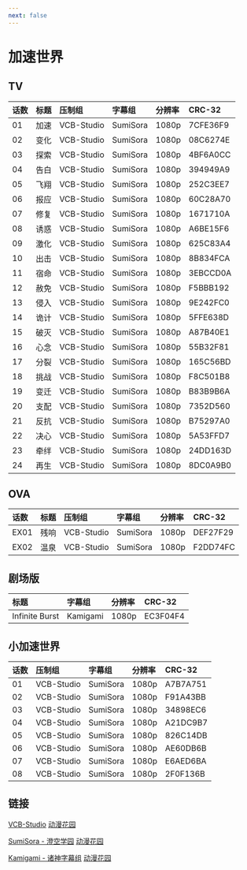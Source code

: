 ```yaml
---
next: false
---
```


# 加速世界

## TV

| 话数 | 标题 | 压制组 | 字幕组 | 分辨率 | CRC-32 |
| :-- | :-- | :-- | :-- | :-- | :-- |
| 01 | 加速 | VCB-Studio | SumiSora | 1080p | 7CFE36F9 |
| 02 | 变化 | VCB-Studio | SumiSora | 1080p | 08C6274E |
| 03 | 探索 | VCB-Studio | SumiSora | 1080p | 4BF6A0CC |
| 04 | 告白 | VCB-Studio | SumiSora | 1080p | 394949A9 |
| 05 | 飞翔 | VCB-Studio | SumiSora | 1080p | 252C3EE7 |
| 06 | 报应 | VCB-Studio | SumiSora | 1080p | 60C28A70 |
| 07 | 修复 | VCB-Studio | SumiSora | 1080p | 1671710A |
| 08 | 诱惑 | VCB-Studio | SumiSora | 1080p | A6BE15F6 |
| 09 | 激化 | VCB-Studio | SumiSora | 1080p | 625C83A4 |
| 10 | 出击 | VCB-Studio | SumiSora | 1080p | 8B834FCA |
| 11 | 宿命 | VCB-Studio | SumiSora | 1080p | 3EBCCD0A |
| 12 | 赦免 | VCB-Studio | SumiSora | 1080p | F5BBB192 |
| 13 | 侵入 | VCB-Studio | SumiSora | 1080p | 9E242FC0 |
| 14 | 诡计 | VCB-Studio | SumiSora | 1080p | 5FFE638D |
| 15 | 破灭 | VCB-Studio | SumiSora | 1080p | A87B40E1 |
| 16 | 心念 | VCB-Studio | SumiSora | 1080p | 55B32F81 |
| 17 | 分裂 | VCB-Studio | SumiSora | 1080p | 165C56BD |
| 18 | 挑战 | VCB-Studio | SumiSora | 1080p | F8C501B8 |
| 19 | 变迁 | VCB-Studio | SumiSora | 1080p | B83B9B6A |
| 20 | 支配 | VCB-Studio | SumiSora | 1080p | 7352D560 |
| 21 | 反抗 | VCB-Studio | SumiSora | 1080p | B75297A0 |
| 22 | 决心 | VCB-Studio | SumiSora | 1080p | 5A53FFD7 |
| 23 | 牵绊 | VCB-Studio | SumiSora | 1080p | 24DD163D |
| 24 | 再生 | VCB-Studio | SumiSora | 1080p | 8DC0A9B0 |

## OVA

| 话数 | 标题 | 压制组 | 字幕组 | 分辨率 | CRC-32 |
| :-- | :-- | :-- | :-- | :-- | :-- |
| EX01 | 残响 | VCB-Studio | SumiSora | 1080p | DEF27F29 |
| EX02 | 温泉 | VCB-Studio | SumiSora | 1080p | F2DD74FC |

## 剧场版

| 标题 | 字幕组 | 分辨率 | CRC-32 |
| :-- | :-- | :-- | :-- |
| Infinite Burst | Kamigami | 1080p | EC3F04F4 |

## 小加速世界

| 话数 | 压制组 | 字幕组 | 分辨率 | CRC-32 |
| :-- | :-- | :-- | :-- | :-- |
| 01 | VCB-Studio | SumiSora | 1080p | A7B7A751 |
| 02 | VCB-Studio | SumiSora | 1080p | F91A43BB |
| 03 | VCB-Studio | SumiSora | 1080p | 34898EC6 |
| 04 | VCB-Studio | SumiSora | 1080p | A21DC9B7 |
| 05 | VCB-Studio | SumiSora | 1080p | 826C14DB |
| 06 | VCB-Studio | SumiSora | 1080p | AE60DB6B |
| 07 | VCB-Studio | SumiSora | 1080p | E6AED6BA |
| 08 | VCB-Studio | SumiSora | 1080p | 2F0F136B |

## 链接

[VCB-Studio](https://vcb-s.com) [动漫花园](https://share.dmhy.org/topics/list/team_id/581)

[SumiSora - 澄空学园](https://bbs.sumisora.net) [动漫花园](https://share.dmhy.org/topics/list/team_id/58)

[Kamigami - 诸神字幕组](https://subs.kamigami.org) [动漫花园](https://share.dmhy.org/topics/list/team_id/288)
